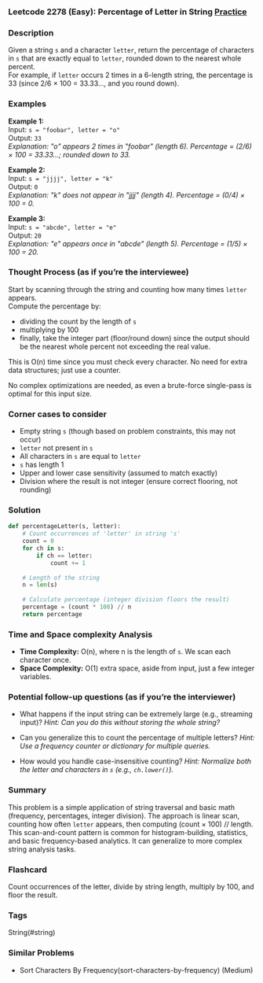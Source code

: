 ### Leetcode 2278 (Easy): Percentage of Letter in String [Practice](https://leetcode.com/problems/percentage-of-letter-in-string)

### Description  
Given a string `s` and a character `letter`, return the percentage of characters in `s` that are exactly equal to `letter`, rounded down to the nearest whole percent.  
For example, if `letter` occurs 2 times in a 6-length string, the percentage is 33 (since 2/6 × 100 = 33.33..., and you round down).

### Examples  

**Example 1:**  
Input: `s = "foobar", letter = "o"`  
Output: `33`  
*Explanation: "o" appears 2 times in "foobar" (length 6). Percentage = (2/6) × 100 = 33.33...; rounded down to 33.*

**Example 2:**  
Input: `s = "jjjj", letter = "k"`  
Output: `0`  
*Explanation: "k" does not appear in "jjjj" (length 4). Percentage = (0/4) × 100 = 0.*

**Example 3:**  
Input: `s = "abcde", letter = "e"`  
Output: `20`  
*Explanation: "e" appears once in "abcde" (length 5). Percentage = (1/5) × 100 = 20.*

### Thought Process (as if you’re the interviewee)  
Start by scanning through the string and counting how many times `letter` appears.  
Compute the percentage by:  
- dividing the count by the length of `s`
- multiplying by 100  
- finally, take the integer part (floor/round down) since the output should be the nearest whole percent not exceeding the real value.

This is O(n) time since you must check every character. No need for extra data structures; just use a counter.

No complex optimizations are needed, as even a brute-force single-pass is optimal for this input size.

### Corner cases to consider  
- Empty string `s` (though based on problem constraints, this may not occur)
- `letter` not present in `s`
- All characters in `s` are equal to `letter`
- `s` has length 1
- Upper and lower case sensitivity (assumed to match exactly)
- Division where the result is not integer (ensure correct flooring, not rounding)

### Solution

```python
def percentageLetter(s, letter):
    # Count occurrences of 'letter' in string 's'
    count = 0
    for ch in s:
        if ch == letter:
            count += 1
    
    # Length of the string
    n = len(s)
    
    # Calculate percentage (integer division floors the result)
    percentage = (count * 100) // n
    return percentage
```

### Time and Space complexity Analysis  

- **Time Complexity:** O(n), where n is the length of `s`. We scan each character once.
- **Space Complexity:** O(1) extra space, aside from input, just a few integer variables.

### Potential follow-up questions (as if you’re the interviewer)  

- What happens if the input string can be extremely large (e.g., streaming input)?
  *Hint: Can you do this without storing the whole string?*

- Can you generalize this to count the percentage of multiple letters?
  *Hint: Use a frequency counter or dictionary for multiple queries.*

- How would you handle case-insensitive counting?
  *Hint: Normalize both the letter and characters in `s` (e.g., `ch.lower()`).*

### Summary
This problem is a simple application of string traversal and basic math (frequency, percentages, integer division). The approach is linear scan, counting how often `letter` appears, then computing (count × 100) // length.  
This scan-and-count pattern is common for histogram-building, statistics, and basic frequency-based analytics. It can generalize to more complex string analysis tasks.


### Flashcard
Count occurrences of the letter, divide by string length, multiply by 100, and floor the result.

### Tags
String(#string)

### Similar Problems
- Sort Characters By Frequency(sort-characters-by-frequency) (Medium)